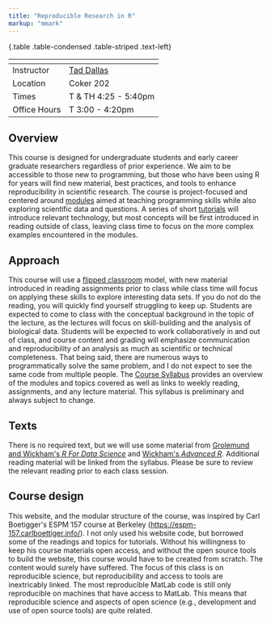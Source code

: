 ```yaml
---
title: "Reproducible Research in R"
markup: "mmark"
---
```


  {.table .table-condensed .table-striped .text-left}

  <span></span>     | <span></span>
  -----------|-------------------------------------------------------------------
  Instructor | [Tad Dallas](https://taddallas.github.io)  <a href="mailto:tdallas@mailbox.sc.edu" title="email"><i class="fa fa-envelope"></i></a>  <a href="https://github.com/taddallas" title="GitHub"><i class="fa fa-github"></i></a> |
  Location     |  Coker 202  |
  Times        |  T & TH 4:25 - 5:40pm  |
  Office Hours |  T 3:00 - 4:20pm       |



## Overview

This course is designed for undergraduate students and early career graduate researchers regardless of prior experience. We aim to be accessible to those new to programming, but those who have been using R for years will find new material, best practices, and tools to enhance reproducibility in scientific research. The course is project-focused and centered around [modules](/modules) aimed at teaching programming skills while also exploring scientific data and questions. A series of short [tutorials](/tutorials) will introduce relevant technology, but most concepts will be first introduced in reading outside of class, leaving class time to focus on the more complex examples encountered in the modules.


## Approach

This course will use a [flipped classroom](https://en.wikipedia.org/wiki/Flipped_classroom) model, with new material introduced in reading assignments prior to class while class time will focus on applying these skills to explore interesting data sets. If you do not do the reading, you will quickly find yourself struggling to keep up. Students are expected to come to class with the conceptual background in the topic of the lecture, as the lectures will focus on skill-building and the analysis of biological data. Students will be expected to work collaboratively in and out of class, and course content and grading will emphasize communication and reproducibility of an analysis as much as scientific or technical completeness. That being said, there are numerous ways to programmatically solve the same problem, and I do not expect to see the same code from multiple people. The [Course Syllabus](/syllabus/) provides an overview of the modules and topics covered as well as links to weekly reading, assignments, and any lecture material. This syllabus is preliminary and always subject to change.



## Texts

There is no required text, but we will use some material from [Grolemund and Wickham's *R For Data Science*](http://r4ds.had.co.nz/) and [Wickham's *Advanced R*](https://adv-r.hadley.nz/index.html). Additional reading material will be linked from the syllabus. Please be sure to review the relevant reading prior to each class session.





## Course design

This website, and the modular structure of the course, was inspired by Carl Boetigger's ESPM 157 course at Berkeley (https://espm-157.carlboettiger.info/). I not only used his website code, but borrowed some of the readings and topics for tutorials. Without his willingness to keep his course materials open access, and without the open source tools to build the website, this course would have to be created from scratch. The content would surely have suffered. The focus of this class is on reproducible science, but reproducibility and access to tools are inextricably linked. The most reproducible MatLab code is still only reproducible on machines that have access to MatLab. This means that reproducible science and aspects of open science (e.g., development and use of open source tools) are quite related. 

